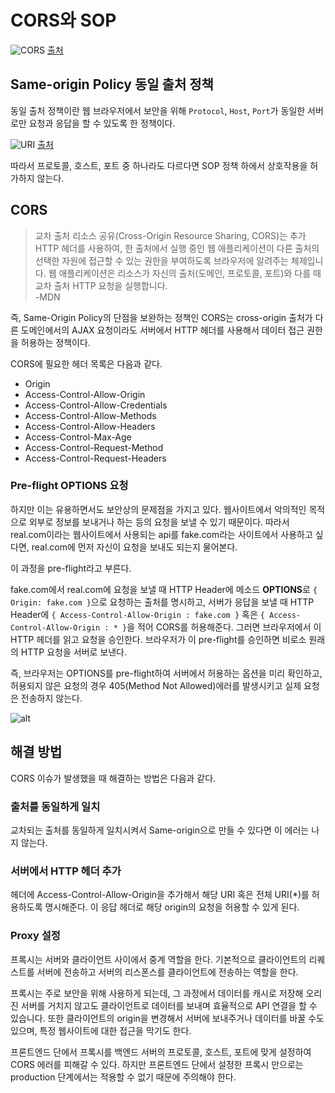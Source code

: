 # CORS와 SOP

![CORS](https://developer.mozilla.org/en-US/docs/Web/HTTP/CORS/cors_principle.png)
[출처](https://developer.mozilla.org/ko/docs/Web/HTTP/CORS)

## Same-origin Policy 동일 출처 정책

동일 출처 정책이란 웹 브라우저에서 보안을 위해 `Protocol`, `Host`, `Port`가 동일한 서버로만 요청과 응답을 할 수 있도록 한 정책이다.

![URI](https://developer.mozilla.org/en-US/docs/Learn/Common_questions/What_is_a_URL/mdn-url-all.png)
[출처](https://developer.mozilla.org/en-US/docs/Learn/Common_questions/What_is_a_URL)

따라서 프로토콜, 호스트, 포트 중 하나라도 다르다면 SOP 정책 하에서 상호작용을 허가하지 않는다.

## CORS

> 교차 출처 리소스 공유(Cross-Origin Resource Sharing, CORS)는 추가 HTTP 헤더를 사용하여, 한 출처에서 실행 중인 웹 애플리케이션이 다른 출처의 선택한 자원에 접근할 수 있는 권한을 부여하도록 브라우저에 알려주는 체제입니다. 웹 애플리케이션은 리소스가 자신의 출처(도메인, 프로토콜, 포트)와 다를 때 교차 출처 HTTP 요청을 실행합니다. <br> -MDN

즉, Same-Origin Policy의 단점을 보완하는 정책인 CORS는 cross-origin 출처가 다른 도메인에서의 AJAX 요청이라도 서버에서 HTTP 헤더를 사용해서 데이터 접근 권한을 허용하는 정책이다.

CORS에 필요한 헤더 목록은 다음과 같다.
- Origin
- Access-Control-Allow-Origin
- Access-Control-Allow-Credentials
- Access-Control-Allow-Methods
- Access-Control-Allow-Headers
- Access-Control-Max-Age
- Access-Control-Request-Method
- Access-Control-Request-Headers

### Pre-flight OPTIONS 요청

하지만 이는 유용하면서도 보안상의 문제점을 가지고 있다. 웹사이트에서 악의적인 목적으로 외부로 정보를 보내거나 하는 등의 요청을 보낼 수 있기 때문이다. 따라서 real.com이라는 웹사이트에서 사용되는 api를 fake.com라는 사이트에서 사용하고 싶다면, real.com에 먼저 자신이 요청을 보내도 되는지 물어본다.

이 과정을 pre-flight라고 부른다. 

fake.com에서 real.com에 요청을 보낼 때 HTTP Header에 메소드 **OPTIONS**로 `{ Origin: fake.com }`으로 요청하는 출처를 명시하고, 서버가 응답을 보낼 때 HTTP Header에 `{ Access-Control-Allow-Origin : fake.com }` 혹은 `{ Access-Control-Allow-Origin : * }`을 적어 CORS를 허용해준다.
그러면 브라우저에서 이 HTTP 헤더를 읽고 요청을 승인한다. 브라우저가 이 pre-flight를 승인하면 비로소 원래의 HTTP 요청을 서버로 보낸다. 

즉, 브라우저는 OPTIONS를 pre-flight하여 서버에서 허용하는 옵션을 미리 확인하고, 허용되지 않은 요청의 경우 405(Method Not Allowed)에러를 발생시키고 실제 요청은 전송하지 않는다.

![alt](https://miro.medium.com/max/1400/1*IVg6IgfAVl4ll59nmeB54g.png)

## 해결 방법

CORS 이슈가 발생했을 때 해결하는 방법은 다음과 같다.

### 출처를 동일하게 일치

교차되는 출처를 동일하게 일치시켜서 Same-origin으로 만들 수 있다면 이 에러는 나지 않는다. 

### 서버에서 HTTP 헤더 추가
헤더에 Access-Control-Allow-Origin을 추가해서 해당 URI 혹은 전체 URI(*)를 허용하도록 명시해준다. 이 응답 헤더로 해당 origin의 요청을 허용할 수 있게 된다.

### Proxy 설정
프록시는 서버와 클라이언트 사이에서 중계 역할을 한다. 기본적으로 클라이언트의 리퀘스트를 서버에 전송하고 서버의 리스폰스를 클라이언트에 전송하는 역할을 한다.

프록시는 주로 보안을 위해 사용하게 되는데, 그 과정에서 데이터를 캐시로 저장해 오리진 서버를 거치지 않고도 클라이언트로 데이터를 보내며 효율적으로 API 연결을 할 수 있습니다. 또한 클라이언트의 origin을 변경해서 서버에 보내주거나 데이터를 바꿀 수도 있으며, 특정 웹사이트에 대한 접근을 막기도 한다.

프론트엔드 단에서 프록시를 백엔드 서버의 프로토콜, 호스트, 포트에 맞게 설정하여 CORS 에러를 피해갈 수 있다. 하지만 프론트엔드 단에서 설정한 프록시 만으로는 production 단계에서는 적용할 수 없기 때문에 주의해야 한다.